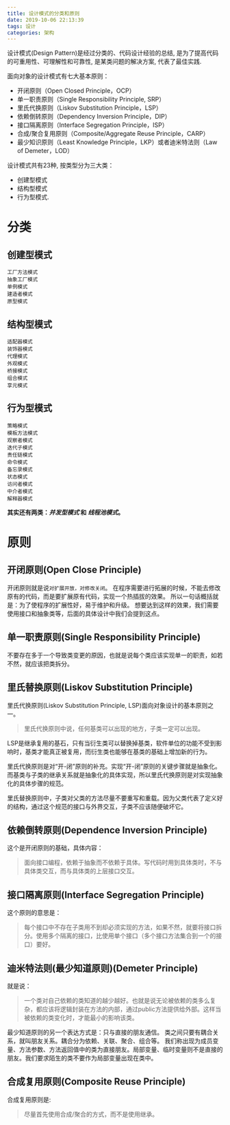```yaml
---
title: 设计模式的分类和原则
date: 2019-10-06 22:13:39
tags: 设计
categories: 架构
---
```


设计模式(Design Pattern)是经过分类的、代码设计经验的总结, 是为了提高代码的可重用性、可理解性和可靠性, 是某类问题的解决方案, 代表了最佳实践.

面向对象的设计模式有七大基本原则：
- 开闭原则（Open Closed Principle，OCP）
- 单一职责原则（Single Responsibility Principle, SRP）
- 里氏代换原则（Liskov Substitution Principle，LSP）
- 依赖倒转原则（Dependency Inversion Principle，DIP）
- 接口隔离原则（Interface Segregation Principle，ISP）
- 合成/聚合复用原则（Composite/Aggregate Reuse Principle，CARP）
- 最少知识原则（Least Knowledge Principle，LKP）或者迪米特法则（Law of Demeter，LOD）

设计模式共有23种, 按类型分为三大类：
- 创建型模式
- 结构型模式
- 行为型模式.

<!--more-->

# 分类

## 创建型模式
```
工厂方法模式
抽象工厂模式
单例模式
建造者模式
原型模式
```

## 结构型模式
```
适配器模式
装饰器模式
代理模式
外观模式
桥接模式
组合模式
享元模式
```

## 行为型模式
```
策略模式
模板方法模式
观察者模式
迭代子模式
责任链模式
命令模式
备忘录模式
状态模式
访问者模式
中介者模式
解释器模式
```

**其实还有两类：*并发型模式* 和 *线程池模式*。**



# 原则
## 开闭原则(Open Close Principle)

开闭原则就是说`对扩展开放，对修改关闭`。
在程序需要进行拓展的时候，不能去修改原有的代码，而是要扩展原有代码，实现一个热插拔的效果。
所以一句话概括就是：为了使程序的扩展性好，易于维护和升级。
想要达到这样的效果，我们需要使用接口和抽象类等，后面的具体设计中我们会提到这点。

## 单一职责原则(Single Responsibility Principle)
不要存在多于一个导致类变更的原因，也就是说每个类应该实现单一的职责，如若不然，就应该把类拆分。

## 里氏替换原则(Liskov Substitution Principle)
里氏代换原则(Liskov Substitution Principle, LSP)面向对象设计的基本原则之一。 
> 里氏代换原则中说，任何基类可以出现的地方，子类一定可以出现。 

LSP是继承复用的基石，只有当衍生类可以替换掉基类，软件单位的功能不受到影响时，基类才能真正被复用，而衍生类也能够在基类的基础上增加新的行为。

里氏代换原则是对“开-闭”原则的补充。实现“开-闭”原则的关键步骤就是抽象化。而基类与子类的继承关系就是抽象化的具体实现，所以里氏代换原则是对实现抽象化的具体步骤的规范。

里氏替换原则中，子类对父类的方法尽量不要重写和重载。因为父类代表了定义好的结构，通过这个规范的接口与外界交互，子类不应该随便破坏它。

## 依赖倒转原则(Dependence Inversion Principle)

这个是开闭原则的基础，具体内容：
> 面向接口编程，依赖于抽象而不依赖于具体。写代码时用到具体类时，不与具体类交互，而与具体类的上层接口交互。

## 接口隔离原则(Interface Segregation Principle)

这个原则的意思是：
> 每个接口中不存在子类用不到却必须实现的方法，如果不然，就要将接口拆分。使用多个隔离的接口，比使用单个接口（多个接口方法集合到一个的接口）要好。

## 迪米特法则(最少知道原则)(Demeter Principle)

就是说：
> 一个类对自己依赖的类知道的越少越好。也就是说无论被依赖的类多么复杂，都应该将逻辑封装在方法的内部，通过public方法提供给外部。这样当被依赖的类变化时，才能最小的影响该类。

最少知道原则的另一个表达方式是：只与直接的朋友通信。
类之间只要有耦合关系，就叫朋友关系。耦合分为依赖、关联、聚合、组合等。
我们称出现为成员变量、方法参数、方法返回值中的类为直接朋友。局部变量、临时变量则不是直接的朋友。我们要求陌生的类不要作为局部变量出现在类中。

## 合成复用原则(Composite Reuse Principle)
合成复用原则是:
> 尽量首先使用合成/聚合的方式，而不是使用继承。


